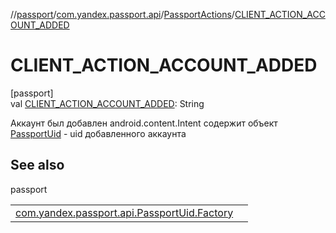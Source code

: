//[passport](../../../index.md)/[com.yandex.passport.api](../index.md)/[PassportActions](index.md)/[CLIENT_ACTION_ACCOUNT_ADDED](-c-l-i-e-n-t_-a-c-t-i-o-n_-a-c-c-o-u-n-t_-a-d-d-e-d.md)

# CLIENT_ACTION_ACCOUNT_ADDED

[passport]\
val [CLIENT_ACTION_ACCOUNT_ADDED](-c-l-i-e-n-t_-a-c-t-i-o-n_-a-c-c-o-u-n-t_-a-d-d-e-d.md): String

Аккаунт был добавлен android.content.Intent содержит объект [PassportUid](../-passport-uid/index.md) - uid добавленного аккаунта

## See also

passport

| | |
|---|---|
| [com.yandex.passport.api.PassportUid.Factory](../-passport-uid/-factory/from-extras.md) |  |
